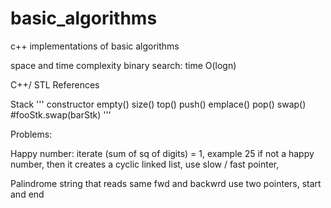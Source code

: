 # basic_algorithms
c++ implementations of basic  algorithms



space and time complexity
binary search: time O(logn)




C++/ STL References



Stack
'''
    constructor
    empty()
    size()
    top()
    push()
    emplace()
    pop()
    swap() #fooStk.swap(barStk)
'''




Problems:

Happy number:
    iterate (sum of sq of digits) = 1, example 25
    if not a happy number, then it creates a cyclic linked list, use slow / fast pointer,

Palindrome
    string that reads same fwd and backwrd
    use two pointers, start and end 

